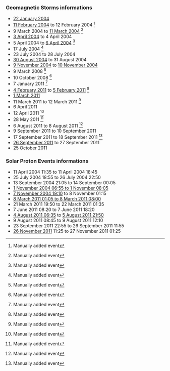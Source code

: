 ### Geomagnetic Storms informations
- [22 January 2004](Output/Figures/events/2004-01-22.png)
- [11 February 2004](Output/Figures/events/2004-02-11.png) to 12 February 2004 [^1]
- 9 March 2004 to [11 March 2004](Output/Figures/events/2004-03-11.png) [^1]
- [3 April 2004](Output/Figures/events/2004-04-03.png) to 4 April 2004
- 5 April 2004 to [6 April 2004](Output/Figures/events/2004-04-06) [^1]
- 17 July 2004 [^1]
- 23 July 2004 to 28 July 2004
- [30 August 2004](Output/Figures/events/2004-08-30.png) to 31 August 2004
- [9 November 2004](Output/Figures/events/2004-11-09.png) to [10 November 2004](Output/Figures/events/2004-11-10.png)
- 9 March 2008 [^1]
- 10 October 2008 [^1]
- 7 January 2011 [^1]
- [4 February 2011](Output/Figures/events/2011-02-04) to [5 February 2011](Output/Figures/events/2011-02-05) [^1]
- [1 March 2011](Output/Figures/events/2011-03-01.png)
- 11 March 2011 to 12 March 2011 [^1]
- 6 April 2011
- 12 April 2011 [^1]
- 28 May 2011 [^1]
- 6 August 2011 to 8 August 2011 [^1]
- 9 September 2011 to 10 September 2011
- 17 September 2011 to 18 September 2011 [^1]
- [26 September 2011](Output/Figures/events/2011-11-26) to 27 September 2011
- 25 October 2011

### Solar Proton Events informations
- 11 April 2004 11:35 to 11 April 2004 18:45
- 25 July 2004 18:55 to 26 July 2004 22:50
- 13 September 2004 21:05 to 14 September 00:05
- [1 November 2004 06:55 to 1 November 08:05](Output/Figures/events/2004-11-01.png)
- [7 November 2004 19:10](Output/Figures/events/2004-11-07.png) to 8 November 01:15 
- [8 March 2011 01:05 to 8 March 2011 08:00](Output/Figures/events/2011-03-08.png)
- 21 March 2011 19:50 to 22 March 2011 01:35
- 7 June 2011 08:20 to 7 June 2011 18:20
- [4 August 2011 06:35](Output/Figures/events/2011-08-04.png) to [5 August 2011 21:50](Output/Figures/events/2011-08-05.png)
- 9 August 2011 08:45 to 9 August 2011 12:10
- 23 September 2011 22:55 to 26 September 2011 11:55
- [26 November 2011](Output/Figures/events/2011-11-26.png) 11:25 to 27 November 2011 01:25


[^1]: Manually added event
